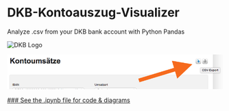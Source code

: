 # DKB-Kontoauszug-Visualizer
Analyze .csv from your DKB bank account with Python Pandas

![DKB Logo](http://upload.wikimedia.org/wikipedia/commons/thumb/f/f0/Deutsche-Kreditbank-AG-Logo.svg/200px-Deutsche-Kreditbank-AG-Logo.svg.png)

![csv Export](csv_export_DKB.png)


[### See the .ipynb file for code & diagrams](https://github.com/balzer82/DKB-Kontoauszug-Visualizer/blob/master/DKB-Kontoauszug-Visualizer.ipynb)
